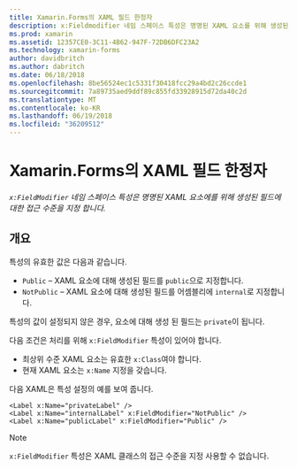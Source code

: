 ```yaml
---
title: Xamarin.Forms의 XAML 필드 한정자
description: x:Fieldmodifier 네임 스페이스 특성은 명명된 XAML 요소를 위해 생성된 필드에 대한 접근 수준을 지정합니다.
ms.prod: xamarin
ms.assetid: 12357CE0-3C11-4B62-947F-72DB6DFC23A2
ms.technology: xamarin-forms
author: davidbritch
ms.author: dabritch
ms.date: 06/18/2018
ms.openlocfilehash: 8be56524ec1c5331f30418fcc29a4bd2c26ccde1
ms.sourcegitcommit: 7a89735aed9ddf89c855fd33928915d72da40c2d
ms.translationtype: MT
ms.contentlocale: ko-KR
ms.lasthandoff: 06/19/2018
ms.locfileid: "36209512"
---
```

# <a name="xaml-field-modifiers-in-xamarinforms"></a>Xamarin.Forms의 XAML 필드 한정자

_`x:FieldModifier` 네임 스페이스 특성은 명명된 XAML 요소에를 위해 생성된 필드에 대한 접근 수준을 지정 합니다._

## <a name="overview"></a>개요

특성의 유효한 값은 다음과 같습니다.

- `Public` – XAML 요소에 대해 생성된 필드를 `public`으로 지정합니다.
- `NotPublic` – XAML 요소에 대해 생성된 필드를 어셈블리에 `internal`로 지정합니다.

특성의 값이 설정되지 않은 경우, 요소에 대해 생성 된 필드는 `private`이 됩니다.

다음 조건은 처리를 위해 `x:FieldModifier` 특성이 있어야 합니다.

- 최상위 수준 XAML 요소는 유효한 `x:Class`여야 합니다.
- 현재 XAML 요소는 `x:Name` 지정을 갖습니다.

다음 XAML은 특성 설정의 예를 보여 줍니다.

```xaml
<Label x:Name="privateLabel" />
<Label x:Name="internalLabel" x:FieldModifier="NotPublic" />
<Label x:Name="publicLabel" x:FieldModifier="Public" />
```

> [!NOTE]
> `x:FieldModifier` 특성은 XAML 클래스의 접근 수준을 지정 사용할 수 없습니다.
